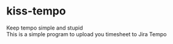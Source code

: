 # kiss-tempo
Keep tempo simple and stupid  
This is a simple program to upload you timesheet to Jira Tempo

